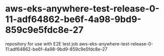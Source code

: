 # aws-eks-anywhere-test-release-0-11-adf64862-be6f-4a98-9bd9-859c9e5fdc8e-27
repository for use with E2E test job aws-eks-anywhere-test-release-0-11:adf64862-be6f-4a98-9bd9-859c9e5fdc8e-27
